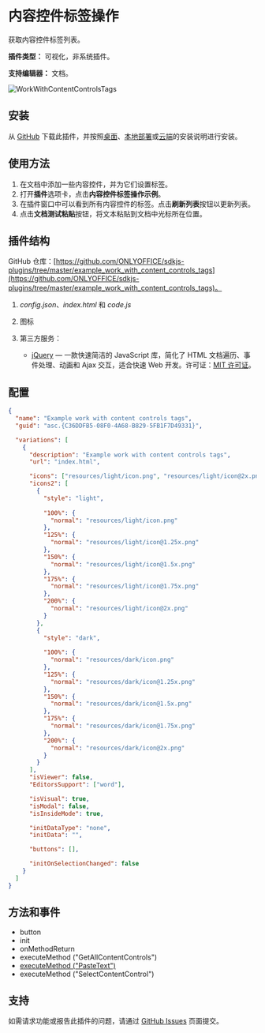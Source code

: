 # 内容控件标签操作

获取内容控件标签列表。

**插件类型：** 可视化，非系统插件。

**支持编辑器：** 文档。

![WorkWithContentControlsTags](/assets/images/plugins/gifs/work-with-content-controls-tags.gif)

## 安装

从 [GitHub](https://github.com/ONLYOFFICE/sdkjs-plugins/tree/master/example_work_with_content_controls_tags) 下载此插件，并按照[桌面](../../tutorials/installing/onlyoffice-desktop-editors.md)、[本地部署](../../tutorials/installing/onlyoffice-docs-on-premises.md)或[云端](../../tutorials/installing/onlyoffice-cloud.md)的安装说明进行安装。

## 使用方法

1. 在文档中添加一些内容控件，并为它们设置标签。  
2. 打开**插件**选项卡，点击**内容控件标签操作示例**。  
3. 在插件窗口中可以看到所有内容控件的标签。点击**刷新列表**按钮以更新列表。  
4. 点击**文档测试粘贴**按钮，将文本粘贴到文档中光标所在位置。

## 插件结构

GitHub 仓库：[https://github.com/ONLYOFFICE/sdkjs-plugins/tree/master/example_work_with_content_controls_tags](https://github.com/ONLYOFFICE/sdkjs-plugins/tree/master/example_work_with_content_controls_tags)。

1. *config.json*、*index.html* 和 *code.js*  

2. 图标  

3. 第三方服务：  

   - [jQuery](https://jquery.com) — 一款快速简洁的 JavaScript 库，简化了 HTML 文档遍历、事件处理、动画和 Ajax 交互，适合快速 Web 开发。许可证：[MIT 许可证](https://github.com/ONLYOFFICE/sdkjs-plugins/blob/master/example_work_with_content_controls_tags/licenses/jQuery.license)。

## 配置

``` json
{
  "name": "Example work with content controls tags",
  "guid": "asc.{C36DDFB5-08F0-4A68-B829-5FB1F7D49331}",

  "variations": [
    {
      "description": "Example work with content controls tags",
      "url": "index.html",

      "icons": ["resources/light/icon.png", "resources/light/icon@2x.png"],
      "icons2": [
        {
          "style": "light",
                    
          "100%": {
            "normal": "resources/light/icon.png"
          },
          "125%": {
            "normal": "resources/light/icon@1.25x.png"
          },
          "150%": {
            "normal": "resources/light/icon@1.5x.png"
          },
          "175%": {
            "normal": "resources/light/icon@1.75x.png"
          },
          "200%": {
            "normal": "resources/light/icon@2x.png"
          }
        },
        {
          "style": "dark",
                    
          "100%": {
            "normal": "resources/dark/icon.png"
          },
          "125%": {
            "normal": "resources/dark/icon@1.25x.png"
          },
          "150%": {
            "normal": "resources/dark/icon@1.5x.png"
          },
          "175%": {
            "normal": "resources/dark/icon@1.75x.png"
          },
          "200%": {
            "normal": "resources/dark/icon@2x.png"
          }
        }
      ],
      "isViewer": false,
      "EditorsSupport": ["word"],

      "isVisual": true,
      "isModal": false,
      "isInsideMode": true,

      "initDataType": "none",
      "initData": "",

      "buttons": [],

      "initOnSelectionChanged": false
    }
  ]
}
```

## 方法和事件

- button
- init
- onMethodReturn
- executeMethod ("GetAllContentControls")
- [executeMethod ("PasteText")](../../interacting-with-editors/methods/text-document-api/Api/Methods/PasteText.md)
- executeMethod ("SelectContentControl")

## 支持

如需请求功能或报告此插件的问题，请通过 [GitHub Issues](https://github.com/ONLYOFFICE/onlyoffice.github.io/issues) 页面提交。
